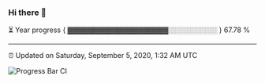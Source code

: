 ### Hi there 👋

⏳ Year progress { ▓▓▓▓▓▓▓▓▓▓▓▓▓▓▓▓▓▓▓▓░░░░░░░░░░ } 67.78 %

---

⏰ Updated on Saturday, September 5, 2020, 1:32 AM UTC

![Progress Bar CI](https://github.com/arthurbuhl/arthurbuhl/workflows/Progress%20Bar%20CI/badge.svg)
